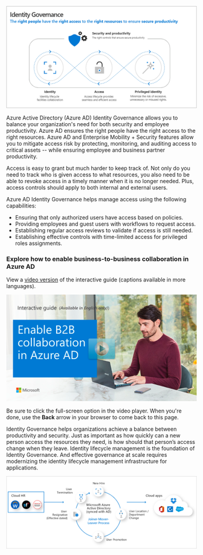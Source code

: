 ![identity governance](../media/identity-governance.png)

Azure Active Directory (Azure AD) Identity Governance allows you to balance your organization's need for both security and employee productivity. Azure AD ensures the right people have the right access to the right resources. Azure AD and Enterprise Mobility + Security features allow you to mitigate access risk by protecting, monitoring, and auditing access to critical assets -- while ensuring employee and business partner productivity.

Access is easy to grant but much harder to keep track of. Not only do you need to track who is given access to what resources, you also need to be able to revoke access in a timely manner when it is no longer needed. Plus, access controls should apply to both internal and external users.

Azure AD Identity Governance helps manage access using the following capabilities:

- Ensuring that only authorized users have access based on policies.
- Providing employees and guest users with workflows to request access.
- Establishing regular access reviews to validate if access is still needed.
- Establishing effective controls with time-limited access for privileged roles assignments.

### Explore how to enable business-to-business collaboration in Azure AD

View a [video version](https://www.microsoft.com/videoplayer/embed/RE4ChU3) of the interactive guide (captions available in more languages).

<a href="https://mslearn.cloudguides.com/guides/Enable%20B2B%20Collaboration%20in%20Azure%20AD">![Enable B2B Collaboration with Azure AD](../media/interactive-enable-b2b-collaboration.png)</a>  

Be sure to click the full-screen option in the video player. When you're done, use the **Back** arrow in your browser to come back to this page.

Identity Governance helps organizations achieve a balance between productivity and security.  Just as important as how quickly can a new person access the resources they need, is how should that person’s access change when they leave. Identity lifecycle management is the foundation of Identity Governance. And effective governance at scale requires modernizing the identity lifecycle management infrastructure for applications.

![User access lifecycle](../media/user-access-lifecycle.png)
